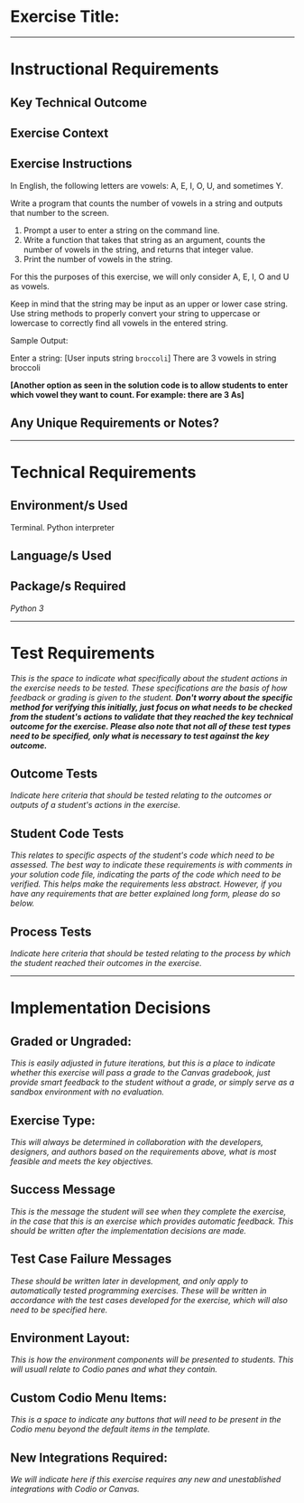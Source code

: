 # Exercise Title:
---
# Instructional Requirements
## Key Technical Outcome

## Exercise Context

## Exercise Instructions

In English, the following letters are vowels: A, E, I, O, U, and sometimes Y. <br>

Write a program that counts the number of vowels in a string and outputs that number to the screen. <br>

1. Prompt a user to enter a string on the command line. <br>
2. Write a function that takes that string as an argument, counts the number of vowels in the string, and returns that integer value.
3. Print the number of vowels in the string. <br>

For this the purposes of this exercise, we will only consider A, E, I, O and U as vowels. 

Keep in mind that the string may be input as an upper or lower case string. Use string methods to properly convert your string to uppercase or lowercase to correctly find all vowels in the entered string.

Sample Output: <br>

Enter a string: [User inputs string <code>broccoli</code>]
There are 3 vowels in string broccoli


<b>[Another option as seen in the solution code is to allow students to enter which vowel they want to count. For example: there are 3 As]</b>

## Any Unique Requirements or Notes?

---
# Technical Requirements
<em><strong></strong></em>

## Environment/s Used
Terminal. Python interpreter

## Language/s Used
<em></em>

## Package/s Required
<em>Python 3</em>

---
# Test Requirements
<em>This is the space to indicate what specifically about the student actions in the exercise needs to be tested. These specifications are the basis of how feedback or grading is given to the student. <strong>Don't worry about the specific method for verifying this initially, just focus on what needs to be checked from the student's actions to validate that they reached the key technical outcome for the exercise. Please also note that not all of these test types need to be specified, only what is necessary to test against the key outcome.</strong></em>

## Outcome Tests
<em>Indicate here criteria that should be tested relating to the outcomes or outputs of a student's actions in the exercise.</em>

## Student Code Tests
<em>This relates to specific aspects of the student's code which need to be assessed. The best way to indicate these requirements is with comments in your solution code file, indicating the parts of the code which need to be verified. This helps make the requirements less abstract. However, if you have any requirements that are better explained long form, please do so below.</em>

## Process Tests
<em>Indicate here criteria that should be tested relating to the process by which the student reached their outcomes in the exercise.</em>

---
#  Implementation Decisions

## Graded or Ungraded:
<em>This is easily adjusted in future iterations, but this is a place to indicate whether this exercise will pass a grade to the Canvas gradebook, just provide smart feedback to the student without a grade, or simply serve as a sandbox environment with no evaluation.</em>

## Exercise Type:
<em>This will always be determined in collaboration with the developers, designers, and authors based on the requirements above, what is most feasible and meets the key objectives.</em>

## Success Message
<em>This is the message the student will see when they complete the exercise, in the case that this is an exercise which provides automatic feedback. This should be written after the implementation decisions are made.</em>

## Test Case Failure Messages
<em>These should be written later in development, and only apply to automatically tested programming exercises. These will be written in accordance with the test cases developed for the exercise, which will also need to be specified here.</em>

## Environment Layout:
<em>This is how the environment components will be presented to students. This will usuall relate to Codio panes and what they contain.</em>

## Custom Codio Menu Items:
<em>This is a space to indicate any buttons that will need to be present in the Codio menu beyond the default items in the template.</em>

## New Integrations Required:
<em>We will indicate here if this exercise requires any new and unestablished integrations with Codio or Canvas.</em>

